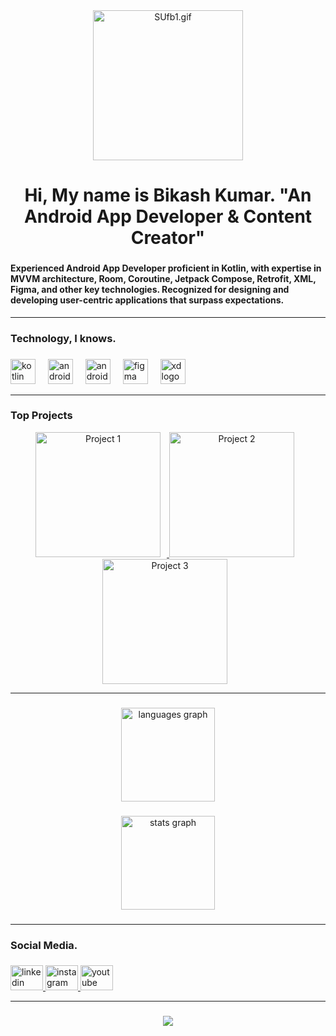 <div align="center">
  <img height="240px" width="240px" style="display: inline-block;" src="https://s9.gifyu.com/images/SUfb1.gif" alt="SUfb1.gif" autoplay>
</div>



###


<h1 align="center">Hi, My name is Bikash Kumar. "An Android App Developer & Content Creator"</h1>

###

<h4 align="left">Experienced Android App Developer proficient in Kotlin, with expertise in  MVVM  architecture,  Room, Coroutine, Jetpack Compose, Retrofit, XML, Figma, and  other  key  technologies.  Recognized  for  designing  and developing  user-centric  applications  that  surpass  expectations.</h4>

---


###

<h3 align="left">Technology, I knows.</h3>

###


<div align="left">
  <img src="https://cdn.jsdelivr.net/gh/devicons/devicon/icons/kotlin/kotlin-original.svg" height="40" alt="kotlin logo"  />
  <img width="12" />
  <img src="https://cdn.jsdelivr.net/gh/devicons/devicon/icons/android/android-original.svg" height="40" alt="android logo"  />
  <img width="12" />
  <img src="https://cdn.jsdelivr.net/gh/devicons/devicon/icons/androidstudio/androidstudio-original.svg" height="40" alt="androidstudio logo"  />
  <img width="12" />
  <img src="https://cdn.jsdelivr.net/gh/devicons/devicon/icons/figma/figma-original.svg" height="40" alt="figma logo"  />
  <img width="12" />
  <img src="https://cdn.jsdelivr.net/gh/devicons/devicon/icons/xd/xd-plain.svg" height="40" alt="xd logo"  />
</div>

***

### Top Projects


<div align="center">
  
  <a href="https://github.com/bwalabikash/College-App-in-Jetpack-Compose">
    <img src="https://s9.gifyu.com/images/SUfhw.png" alt="Project 1" style="width: 200px; height: 200px; margin-right: 10px;">
  </a>
  <a href="https://github.com/bwalabikash/UPLuck">
    <img src="https://s9.gifyu.com/images/SUf7B.png" alt="Project 2" style="width: 200px; height: 200px; margin-right: 10px;">
  </a>
  <a href="https://github.com/bwalabikash/VotingBallotUnit">
    <img src="https://s9.gifyu.com/images/SUfIG.png" alt="Project 3" style="width: 200px; height: 200px; margin-right: 10px;">
  </a>
  
</div>


---


###

<div align="center">
  <img src="https://github-readme-stats.vercel.app/api/top-langs?username=bwalabikash&locale=en&hide_title=false&layout=compact&card_width=320&langs_count=5&theme=dracula&hide_border=false&order=2" height="150" alt="languages graph"  />
</div>

###

<div align="center">
  <img src="https://github-readme-stats.vercel.app/api?username=bwalabikash&hide_title=false&hide_rank=false&show_icons=true&include_all_commits=true&count_private=true&disable_animations=false&theme=dracula&locale=en&hide_border=false&order=1" height="150" alt="stats graph"  />
</div>

###

---

<h3 align="left">Social Media.</h3>

###

<div align="left">
  <a href="https://www.linkedin.com/in/bwalabikash/" target="_blank">
    <img src="https://raw.githubusercontent.com/maurodesouza/profile-readme-generator/master/src/assets/icons/social/linkedin/default.svg" width="52" height="40" alt="linkedin logo"  />
  </a>
  <a href="https://www.instagram.com/bwalabikash/" target="_blank">
    <img src="https://raw.githubusercontent.com/maurodesouza/profile-readme-generator/master/src/assets/icons/social/instagram/default.svg" width="52" height="40" alt="instagram logo"  />
  </a>
  <a href="https://www.youtube.com/@bwalabikash" target="_blank">
    <img src="https://raw.githubusercontent.com/maurodesouza/profile-readme-generator/master/src/assets/icons/social/youtube/default.svg" width="52" height="40" alt="youtube logo"  />
  </a>
</div>

---

###

<div align="center">
  <img src="https://profile-counter.glitch.me/bwalabikash/count.svg?"  />
</div>


